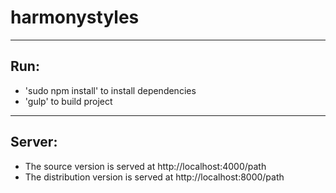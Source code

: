 # harmonystyles
---
## Run:
* 'sudo npm install' to install dependencies
* 'gulp' to build project
---
## Server:
* The source version is served at http://localhost:4000/path
* The distribution version is served at http://localhost:8000/path
